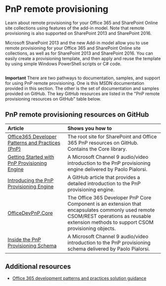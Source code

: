 
# PnP remote provisioning

Learn about remote provisioning for your Office 365 and SharePoint Online site collections using features of the add-in model. Note that remote provisioning is also supported on SharePoint 2013 and SharePoint 2016.

Microsoft SharePoint 2013 and the new Add-in model allow you to use remote provisioning for your Office 365 and SharePoint Online site collections, as well as for SharePoint 2013 and SharePoint 2016. You can easily create a provisioning template, and then apply and reuse the template by using simple Windows PowerShell scripts or C# code.

## 


 **Important**  There are two pathways to documentation, samples, and support for using PnP remote provisioning. One is this MSDN documentation provided in this section. The other is the set of documentation and samples provided on GitHub. The key GitHub resources are listed in the "PnP remote provisioning resources on GitHub" table below.


## PnP remote provisioning resources on GitHub


|**Article**|**Shows you how to**|
|:-----|:-----|
|[Office365 Developer Patterns and Practices (PnP)](https://github.com/OfficeDev/PnP)|The root site for SharePoint and Office 365 PnP resources on GitHub. Contains the Core library.|
|[Getting Started with PnP Provisioning Engine](https://channel9.msdn.com/blogs/OfficeDevPnP/Getting-Started-with-PnP-Provisioning-Engine)|A Microsoft Channel 9 audio/video introduction to the PnP provisioning engine delivered by Paolo Pialorsi.|
|[Introducing the PnP Provisioning Engine](https://github.com/OfficeDev/PnP-Guidance/blob/551b9f6a66cf94058ba5497e310d519647afb20c/articles/Introducing-the-PnP-Provisioning-Engine.md)|A GitHub article that provides a detailed introduction to the PnP provisioning engine.|
|[OfficeDevPnP.Core ](https://github.com/OfficeDev/PnP/tree/master/OfficeDevPnP.Core)|The Office 365 Developer PnP Core Component is an extension that encapsulates commonly used remote CSOM/REST operations as reusable extension methods to support CSOM provisioning objects.|
|[Inside the PnP Provisioning Schema](https://channel9.msdn.com/blogs/OfficeDevPnP/Deep-dive-to-PnP-provisioning-engine-schema)|A Microsoft Channel 9 audio/video introduction to the PnP provisioning schema delivered by Paolo Pialorsi.|

## Additional resources
<a name="bk_addresources"> </a>


- [Office 365 development patterns and practices solution guidance](Office-365-development-patterns-and-practices-solution-guidance.md)
    
